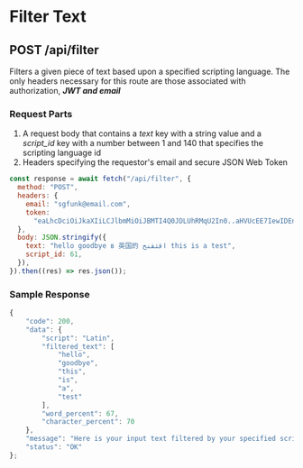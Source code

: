 # Filter Text

## POST /api/filter

Filters a given piece of text based upon a specified scripting language. The only headers necessary for this route are those associated with authorization, **_JWT and email_**

### Request Parts

1. A request body that contains a _text_ key with a string value and a _script_id_ key with a number between 1 and 140 that specifies the scripting language id
2. Headers specifying the requestor's email and secure JSON Web Token

```javascript
const response = await fetch("/api/filter", {
  method: "POST",
  headers: {
    email: "sgfunk@email.com",
    token:
      "eaLhcDciOiJkaXIiLCJlbmMiOiJBMTI4Q0JDLUhRMqU2In0..aHVUcEE7IewIDEnfFdPw5g.UammvwKUHOBY7IX8b6xduplxL1JbLGOeLfnPDW_s7-5Xp06methCJns4TZZ2OPBq-mlRRqV-C8MBmKZOEXp-8JwamrN3r_0CCahbzeus2zcDTcUwQD3D69niSlyMk7S30b4v1OYpnKED8cXI_TY-C1woqnCUSIc6aC6wDLHHtByYrfbhX3PvN6hj--5Msh51NnNqHV6IYRlbieYt3MWS0kfQiFNNnOWbpNzXVw-PSMShyvjg9iFueS7WZgW85PlqeZEYVVTw0QNOxQVVz7eLVw.oqpBOqt-riAwoYGa3Y7KPq",
  },
  body: JSON.stringify({
    text: "hello goodbye в 英国的 اقثقنح this is a test",
    script_id: 61,
  }),
}).then((res) => res.json());
```

### Sample Response

```javascript
{
	"code": 200,
	"data": {
		"script": "Latin",
		"filtered_text": [
			"hello",
			"goodbye",
			"this",
			"is",
			"a",
			"test"
		],
		"word_percent": 67,
		"character_percent": 70
	},
	"message": "Here is your input text filtered by your specified script",
	"status": "OK"
};
```
